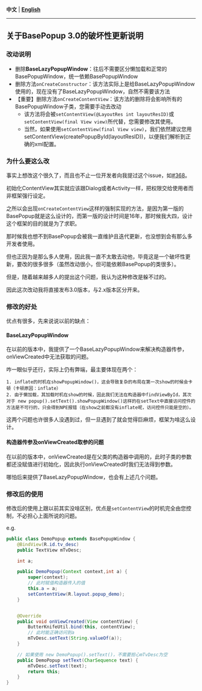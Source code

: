  **中文** | [**English**](./Update_3.0_EN.md)

---

## 关于BasePopup 3.0的破坏性更新说明

### 改动说明

   * 删除**BaseLazyPopupWindow**：往后不需要区分懒加载和正常的BasePopupWindow，统一依赖BasePopupWindow
   * 删除方法`onCreateConstructor`：该方法实际上是给BaseLazyPopupWindow使用的，现在没有了BaseLazyPopupWindow，自然不需要该方法
   * 【重要】删除方法`onCreateContentView`：该方法的删除将会影响所有的BasePopupWindow子类，您需要手动去改动
      * 该方法将会被`setContentView(@LayoutRes int layoutResID)`或`setContentView(final View view)`所代替，您需要修改其使用。
      * 当然，如果使用`setContentView(final View view)`，我们依然建议您用setContentView(createPopupById(layoutResID))，以便我们解析到正确的xml配置。

### 为什么要这么改

事实上想改这个很久了，而且也不止一位开发者向我提过这个issue，如[#368](https://github.com/razerdp/BasePopup/issues/368)。

初始化ContentView其实就应该跟Dialog或者Activity一样，把权限交给使用者而非框架强行设定。

之所以会出现`onCreateContentView`这样的强制实现的方法，是因为第一版的BasePopup就是这么设计的，而第一版的设计时间是16年，那时候我大四，设计这个框架的目的就是为了求职。

那时候我也想不到BasePopup会被我一直维护且迭代更新，也没想到会有那么多开发者使用。

但也正因为是那么多人使用，因此我一直不太敢去动他，毕竟这是一个破坏性更新，要改的很多很多（虽然改动很小，但可能依赖BasePopup的类很多）。

但是，随着越来越多人的提出这个问题，我认为这种修改是躲不过的。

因此这次改动我将直接发布3.0版本，与2.x版本区分开来。


### 修改的好处

优点有很多，先来说说以前的缺点：

#### BaseLazyPopupWindow

在以前的版本中，我提供了一个BaseLazyPopupWindow来解决构造器传参，onViewCreated中无法获取的问题。

咋一眼似乎还行，实际上仍有弊端，最主要体现在两个：

    1. inflate的时机在showPopupWindow()，这会导致复杂的布局在第一次show的时候会卡顿（卡顿原因：inflate）
    2. 由于懒加载，其加载时机在show的时候，因此我们无法在构造器中findViewById，其次对于 new popup().setText().showPopupWindow()这样的在setText中直接访问控件的方法是不可行的，只会得到NPE报错（在show之前都没有inflate呢，访问控件只能是空的）。

这两个问题也许很多人没遇到过，但一旦遇到了就会觉得巨麻烦，框架为啥这么设计。

#### 构造器传参及onViewCreated取参的问题

在以前的版本中，onViewCreated是在父类的构造器中调用的，此时子类的参数都还没赋值进行初始化，因此执行onViewCreated时我们无法得到参数。

哪怕后来提供了BaseLazyPopupWindow，也会有上述几个问题。


### 修改后的使用

修改后的使用上跟以前其实没啥区别，优点是`setContentView`的时机完全由您控制，不必担心上面所说的问题。

e.g.

```java
public class DemoPopup extends BasePopupWindow {
    @BindView(R.id.tv_desc)
    public TextView mTvDesc;

    int a;

    public DemoPopup(Context context,int a) {
        super(context);
        // 此时赋值构造器传入的值
        this.a = a;
        setContentView(R.layout.popup_demo);
    }


    @Override
    public void onViewCreated(View contentView) {
        ButterKnifeUtil.bind(this, contentView);
        // 此时能正确访问到a
        mTvDesc.setText(String.valueOf(a));
    }

    // 如果使用 new DemoPopup().setText()，不需要担心mTvDesc为空
    public DemoPopup setText(CharSequence text) {
        mTvDesc.setText(text);
        return this;
    }
}
```
